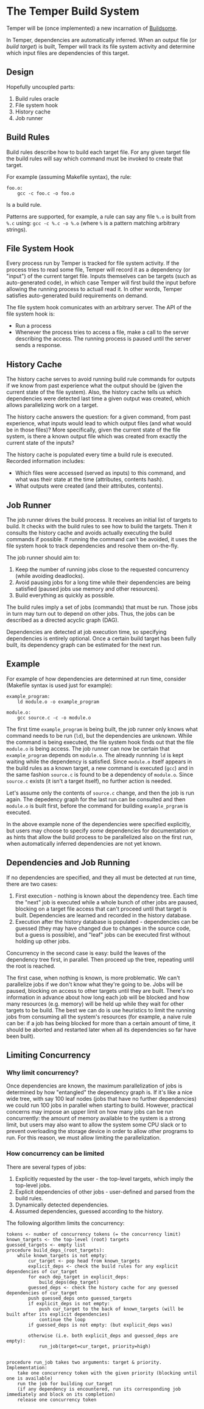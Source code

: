 # The Temper Build System

Temper will be (once implemented) a new incarnation of [Buildsome](https://github.com/buildsome/buildsome).

In Temper, dependencies are automatically inferred. When an output file (or *build target*) is built, Temper will track
its file system activity and determine which input files are dependencies of this target.

## Design

Hopefully uncoupled parts:

1. Build rules oracle
2. File system hook
3. History cache
4. Job runner


## Build Rules

Build rules describe how to build each target file. For any given target file the build rules will say which command
must be invoked to create that target.

For example (assuming Makefile syntax), the rule:

    foo.o:
        gcc -c foo.c -o foo.o

Is a build rule.

Patterns are supported, for example, a rule can say any file `%.o` is built from `%.c` using: `gcc -c %.c -o %.o` (where
`%` is a pattern matching arbitrary strings).

## File System Hook

Every process run by Temper is tracked for file system activity. If the process tries to read some file, Temper will
record it as a dependency (or "input") of the current target file. Inputs themselves can be targets (such as
auto-generated code), in which case Temper will first build the input before allowing the running process to actuall
read it. In other words, Temper satisfies auto-generated build requirements on demand.

The file system hook comunicates with an arbitrary server. The API of the file system hook is:

- Run a process
- Whenever the process tries to access a file, make a call to the server describing the access.
  The running process is paused until the server sends a response.

## History Cache

The history cache serves to avoid running build rule commands for outputs if we know from past experience what the
output should be (given the current state of the file system). Also, the history cache tells us which dependencies were
detected last time a given output was created, which allows parallelizing work on a target.

The history cache answers the question: for a given command, from past experience, what inputs would lead to which
output files (and what would be in those files)? More specifically, given the current state of the file system, is there
a known output file which was created from exactly the current state of the inputs?

The history cache is populated every time a build rule is executed. Recorded information includes:

- Which files were accessed (served as inputs) to this command, and what was their state at the time (attributes,
  contents hash).
- What outputs were created (and their attributes, contents).


## Job Runner

The job runner drives the build process. It receives an initial list of targets to build. It checks with the build rules
to see how to build the targets. Then it consults the history cache and avoids actually executing the build commands if
possible. If running the command can't be avoided, it uses the file system hook to track dependencies and resolve them
on-the-fly.

The job runner should aim to:

1. Keep the number of running jobs close to the requested concurrency (while avoiding deadlocks).
2. Avoid pausing jobs for a long time while their dependencies are being satisfied (paused jobs use memory and other
   resources).
3. Build everything as quickly as possible.

The build rules imply a set of jobs (commands) that must be run. Those jobs in turn may turn out to depend on other
jobs. Thus, the jobs can be described as a directed acyclic graph (DAG).

Dependencies are detected at job execution time, so specifying dependencies is entirely optional. Once a certain build
target has been fully built, its dependency graph can be estimated for the next run.

## Example

For example of how dependencies are determined at run time, consider (Makefile syntax is used just for example):

    example_program:
        ld module.o -o example_program

    module.o:
        gcc source.c -c -o module.o

The first time `example_program` is being built, the job runner only knows what command needs to be run (`ld`), but the
dependencies are unknown. While the command is being executed, the file system hook finds out that the file `module.o`
is being access. The job runner can now be certain that `example_program` depends on `module.o`. The already runnning
`ld` is kept waiting while the dependency is satisfied. Since `module.o` itself appears in the build rules as a known
target, a new command is executed (`gcc`) and in the same fashion `source.c` is found to be a dependency of
`module.o`. Since `source.c` exists (it isn't a target itself), no further action is needed.

Let's assume only the contents of `source.c` change, and then the job is run again. The depedency graph for the last run
can be consulted and then `module.o` is built first, before the command for building `example_prgram` is executed.

In the above example none of the dependencies were specified explicitly, but users may choose to specify *some*
dependencies for documentation or as hints that allow the build process to be parallelized also on the first run, when
automatically inferred dependencies are not yet known.

## Dependencies and Job Running

If no dependencies are specified, and they all must be detected at run time, there are two cases:

1. First execution - nothing is known about the dependency tree. Each time the "next" job is executed while a whole
   bunch of other jobs are paused, blocking on a target file access that can't proceed until that target is
   built. Dependencies are learned and recorded in the history database.
2. Execution after the history database is populated - dependencies can be guessed (they may have changed due to changes
   in the source code, but a guess is possible), and "leaf" jobs can be executed first without holding up other jobs.

Concurrency in the second case is easy: build the leaves of the dependency tree first, in parallel. Then proceed up
the tree, repeating until the root is reached.

The first case, when nothing is known, is more problematic. We can't parallelize jobs if we don't know what they're
going to be. Jobs will be paused, blocking on access to other targets until they are built. There's no information in
advance about how long each job will be blocked and how many resources (e.g. memory) will be held up while they wait for
other targets to be build. The best we can do is use heuristics to limit the running jobs from consuming all the
system's resources (for example, a naive rule can be: if a job has being blocked for more than a certain amount of time,
it should be aborted and restarted later when all its dependencies so far have been built).

## Limiting Concurrency

### Why limit concurrency?

Once dependencies are known, the maximum parallelization of jobs is determined by how "entangled" the dependency graph
is.  If it's like a nice wide tree, with say 100 leaf nodes (jobs that have no further dependencies) we could run 100
jobs in parallel when starting to build. However, practical concerns may impose an upper limit on how many jobs can be
run concurrently: the amount of memory available to the system is a strong limit, but users may also want to allow the
system some CPU slack or to prevent overloading the storage device in order to allow other programs to run. For this
reason, we must allow limiting the parallelization.

### How concurrency can be limited

There are several types of jobs:

1. Explicitly requested by the user - the top-level targets, which imply the top-level jobs.
2. Explicit dependencies of other jobs - user-defined and parsed from the build rules.
3. Dynamically detected dependencies.
4. Assumed dependencies, guessed according to the history.

The following algorithm limits the concurrency:

    tokens <- number of concurrency tokens (= the concurrency limit)
    known_targets <- the top-level (root) targets
    guessed_targets <- empty list
    procedure build_deps_(root_targets):
        while known_targets is not empty:
            cur_target <- pop head from known_targets
            explicit_deps <- check the build rules for any explicit dependencies of cur_target
            for each dep_target in explicit_deps:
                build_deps(dep_target)
            guessed_deps <- check the history cache for any guessed dependencies of cur_target
            push guessed_deps onto guessed_targets
            if explicit_deps is not empty:
                push cur_target to the back of known_targets (will be built after its explicit dependencies)
                continue the loop
            if guessed_deps is not empty: (but explicit_deps was)

            otherwise (i.e. both explicit_deps and guessed_deps are empty):
                run_job(target=cur_target, priority=high)


    procedure run_job takes two arguments: target & priority. Implementation:
        take one concurrency token with the given priority (blocking until one is available)
        run the job for building cur_target
        (if any dependency is encountered, run its corresponding job immediately and block on its completion)
        release one concurrency token
